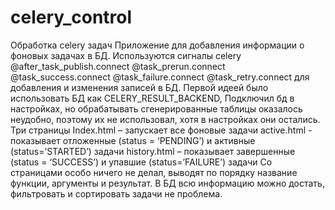 # celery_control
Обработка celery задач 
Приложение для добавления информации о фоновых задачах в БД.
Используются сигналы celery 
@after_task_publish.connect
@task_prerun.connect
@task_success.connect
@task_failure.connect
@task_retry.connect
для добавления и изменения записей в БД.
Первой идеей было использовать БД как CELERY_RESULT_BACKEND, Подключил бд в настройках, 
но обрабатывать сгенерированные таблицы оказалось неудобно, поэтому их не использовал, хотя в настройках они остались.
Три страницы
Index.html – запускает все фоновые задачи
active.html  - показывает отложенные (status = ‘PENDING’) и активные (status=’STARTED’) задачи
history.html – показывает завершенные (status = ‘SUCCESS’) и упавшие (status=’FAILURE’) задачи 
Со страницами особо ничего не делал, выводят по порядку название функции, аргументы и результат. 
В БД всю информацию можно достать, фильтровать и сортировать задачи не проблема.
